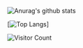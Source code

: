 ![Anurag's github stats](https://github-readme-stats.vercel.app/api?username=GaetanFrejoux&show_icons=true&theme=bear&count_private=true)

[![Top Langs](https://github-readme-stats.vercel.app/api/top-langs/?username=GaetanFrejoux&theme=bear)]


![Visitor Count](https://profile-counter.glitch.me/{GaetanFrejoux}/count.svg)


